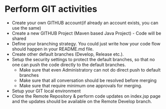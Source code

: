 # Perform GIT activities

* Create your own GITHUB account(if already an account exists, you can use the same)
* Create a new GITHUB Project (Maven based Java Project) - Code will be shared
* Define your branching strategy. You could just write how your code flow should happen in your README.md file. 
* Create other default branches (Develop, Release etc.).
* Setup the security settings to protect the default branches, so that no one can push the code directly to the default branches.
    - Make sure that even Administratory can not do direct push to default branches
    - Make sure that all conversation should be resolved before merging
    - Make sure that require minimum one approvals for merging.
* Setup your GIT local environment
* Clone the Remote Repository & perform code updates on index.jsp page and the updates should be available on the Remote Develop branch.
